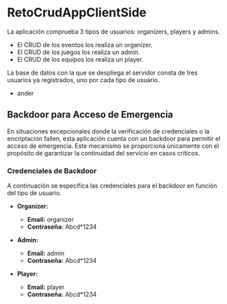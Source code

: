 # RetoCrudAppClientSide

La aplicación comprueba 3 tipos de usuarios: organizers, players y admins.
- El CRUD de los eventos los realiza un organizer.
- El CRUD de los juegos los realiza un admin.
- El CRUD de los equipos los realiza un player.

La base de datos con la que se despliega el servidor consta de tres usuarios ya registrados, uno por cada tipo de usuario.
- ander


## Backdoor para Acceso de Emergencia

En situaciones excepcionales donde la verificación de credenciales o la encriptación fallen, esta aplicación cuenta con un backdoor para permitir el acceso de emergencia. Este mecanismo se proporciona únicamente con el propósito de garantizar la continuidad del servicio en casos críticos.

### Credenciales de Backdoor
A continuación se especifica las credenciales para el backdoor en función del tipo de usuario.
- **Organizer:**
  - **Email:** organizer
  - **Contraseña:** Abcd*1234

- **Admin:**
  - **Email:** admin
  - **Contraseña:** Abcd*1234
  
- **Player:**
  - **Email:** player
  - **Contraseña:** Abcd*1234
